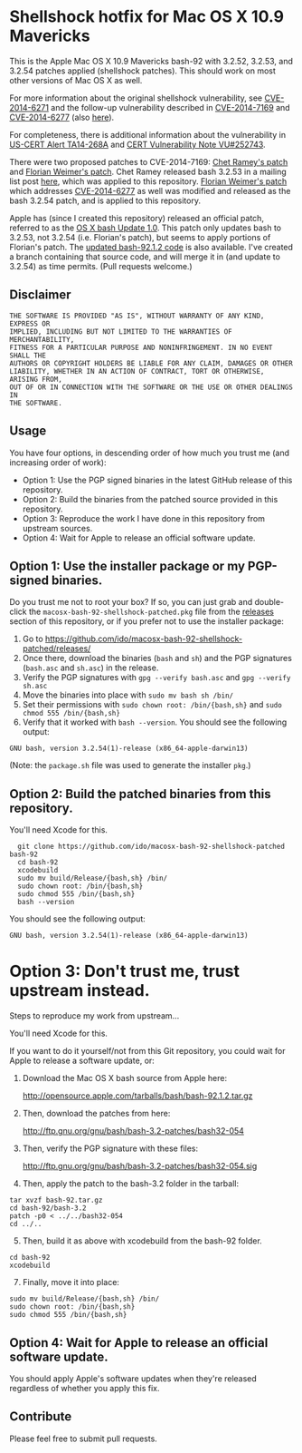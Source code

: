 Shellshock hotfix for Mac OS X 10.9 Mavericks
=============================================

This is the Apple Mac OS X 10.9 Mavericks bash-92 with 3.2.52, 3.2.53, and 3.2.54 patches applied (shellshock patches).
This should work on most other versions of Mac OS X as well.

For more information about the original shellshock vulnerability, see [CVE-2014-6271](http://web.nvd.nist.gov/view/vuln/detail?vulnId=CVE-2014-6271) and the follow-up vulnerability described in [CVE-2014-7169](http://web.nvd.nist.gov/view/vuln/detail?vulnId=CVE-2014-7169) and [CVE-2014-6277](http://web.nvd.nist.gov/view/vuln/detail?vulnId=CVE-2014-6277) (also [here](http://lcamtuf.blogspot.com/2014/09/bash-bug-apply-unofficial-patch-now.html)).

For completeness, there is additional information about the vulnerability in [US-CERT Alert TA14-268A](https://www.us-cert.gov/ncas/alerts/TA14-268A) and [CERT Vulnerability Note VU#252743](http://www.kb.cert.org/vuls/id/252743).

There were two proposed patches to CVE-2014-7169: [Chet Ramey's patch](http://www.openwall.com/lists/oss-security/2014/09/25/10) and [Florian Weimer's patch](http://www.openwall.com/lists/oss-security/2014/09/25/13).  Chet Ramey released bash 3.2.53 in a mailing list post [here](http://seclists.org/oss-sec/2014/q3/734), which was applied to this repository.  [Florian Weimer's patch](http://www.openwall.com/lists/oss-security/2014/09/25/13) which addresses [CVE-2014-6277](http://lcamtuf.blogspot.com/2014/09/bash-bug-apply-unofficial-patch-now.html) as well was modified and released as the bash 3.2.54 patch, and is applied to this repository.

Apple has (since I created this repository) released an official patch, referred to as the [OS X bash Update 1.0](http://support.apple.com/kb/DL1769).  This patch only updates bash to 3.2.53, not 3.2.54 (i.e. Florian's patch), but seems to apply portions of Florian's patch.  The [updated bash-92.1.2 code](http://opensource.apple.com/tarballs/bash/bash-92.1.2.tar.gz) is also available.  I've created a branch containing that source code, and will merge it in (and update to 3.2.54) as time permits.  (Pull requests welcome.)

Disclaimer
----------

```
THE SOFTWARE IS PROVIDED "AS IS", WITHOUT WARRANTY OF ANY KIND, EXPRESS OR
IMPLIED, INCLUDING BUT NOT LIMITED TO THE WARRANTIES OF MERCHANTABILITY,
FITNESS FOR A PARTICULAR PURPOSE AND NONINFRINGEMENT. IN NO EVENT SHALL THE
AUTHORS OR COPYRIGHT HOLDERS BE LIABLE FOR ANY CLAIM, DAMAGES OR OTHER
LIABILITY, WHETHER IN AN ACTION OF CONTRACT, TORT OR OTHERWISE, ARISING FROM,
OUT OF OR IN CONNECTION WITH THE SOFTWARE OR THE USE OR OTHER DEALINGS IN
THE SOFTWARE.
```

Usage
-----

You have four options, in descending order of how much you trust me (and increasing order of work):

*   Option 1: Use the PGP signed binaries in the latest GitHub release of this repository.
*   Option 2: Build the binaries from the patched source provided in this repository.
*   Option 3: Reproduce the work I have done in this repository from upstream sources.
*   Option 4: Wait for Apple to release an official software update.

Option 1: Use the installer package or my PGP-signed binaries.
--------------------------------------------------------------

Do you trust me not to root your box?  If so, you can just grab and double-click the `macosx-bash-92-shellshock-patched.pkg` file from the [releases](https://github.com/ido/macosx-bash-92-shellshock-patched/releases/) section of this repository, or if you prefer not to use the installer package:

1. Go to https://github.com/ido/macosx-bash-92-shellshock-patched/releases/
2. Once there, download the binaries (`bash` and `sh`) and the PGP signatures (`bash.asc` and `sh.asc`) in the release.
3. Verify the PGP signatures with `gpg --verify bash.asc` and `gpg --verify sh.asc`
4. Move the binaries into place with `sudo mv bash sh /bin/`
5. Set their permissions with `sudo chown root: /bin/{bash,sh}` and `sudo chmod 555 /bin/{bash,sh}`
6. Verify that it worked with `bash --version`.  You should see the following output:
```
GNU bash, version 3.2.54(1)-release (x86_64-apple-darwin13)
```

(Note: the `package.sh` file was used to generate the installer `pkg`.)

Option 2: Build the patched binaries from this repository.
----------------------------------------------------------

You'll need Xcode for this.

```
  git clone https://github.com/ido/macosx-bash-92-shellshock-patched bash-92
  cd bash-92
  xcodebuild
  sudo mv build/Release/{bash,sh} /bin/
  sudo chown root: /bin/{bash,sh}
  sudo chmod 555 /bin/{bash,sh}
  bash --version
```
You should see the following output:
```
GNU bash, version 3.2.54(1)-release (x86_64-apple-darwin13)
```

Option 3: Don't trust me, trust upstream instead.
=================================================

Steps to reproduce my work from upstream...

You'll need Xcode for this.

If you want to do it yourself/not from this Git repository, you could wait for Apple to release a software update, or:

1.  Download the Mac OS X bash source from Apple here:

    http://opensource.apple.com/tarballs/bash/bash-92.1.2.tar.gz

2.  Then, download the patches from here:

    http://ftp.gnu.org/gnu/bash/bash-3.2-patches/bash32-054

3.  Then, verify the PGP signature with these files:

    http://ftp.gnu.org/gnu/bash/bash-3.2-patches/bash32-054.sig

4.  Then, apply the patch to the bash-3.2 folder in the tarball:

```
tar xvzf bash-92.tar.gz 
cd bash-92/bash-3.2
patch -p0 < ../../bash32-054
cd ../..
```

5.  Then, build it as above with xcodebuild from the bash-92 folder.

```
cd bash-92
xcodebuild
```

7.  Finally, move it into place:

```
sudo mv build/Release/{bash,sh} /bin/
sudo chown root: /bin/{bash,sh}
sudo chmod 555 /bin/{bash,sh}
```

Option 4: Wait for Apple to release an official software update.
----------------------------------------------------------------

You should apply Apple's software updates when they're released regardless of whether you apply this fix.


Contribute
----------

Please feel free to submit pull requests.
